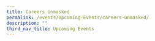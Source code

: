 ```yaml
---
title: Careers Unmasked
permalink: /events/Upcoming-Events/careers-unmasked/
description: ""
third_nav_title: Upcoming Events
---
```

